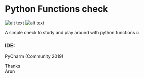 # Python Functions check
![alt text](https://img.shields.io/badge/Python-3-lightgrey "Python 3")
![alt text](https://img.shields.io/badge/Custom-Functions-yellowgreen "My Functions")

A simple check to study and play around with python functions:relaxed:

### IDE: 
PyCharm
 (Community 2019)

Thanks</br>
Arun
